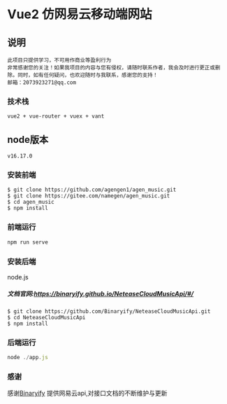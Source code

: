 # Vue2 仿网易云移动端网站
## 说明
```
此项目只提供学习，不可用作商业等盈利行为
非常感谢您的关注！如果我项目的内容与您有侵权，请随时联系作者，我会及时进行更正或删除。同时，如有任何疑问，也欢迎随时与我联系，感谢您的支持！
邮箱：2073923271@qq.com
```
### 技术栈
```
vue2 + vue-router + vuex + vant
```

## node版本
```
v16.17.0
```

### 安装前端
```shell
$ git clone https://github.com/agengen1/agen_music.git
$ git clone https://gitee.com/namegen/agen_music.git
$ cd agen_music
$ npm install
```
### 前端运行
```js
npm run serve
```

### 安装后端
node.js 
##### 文档官网:https://binaryify.github.io/NeteaseCloudMusicApi/#/
```shell
$ git clone https://github.com/Binaryify/NeteaseCloudMusicApi.git
$ cd NeteaseCloudMusicApi
$ npm install
```
### 后端运行
```js
node ./app.js
```

### 感谢
<p>感谢<a href="https://github.com/Binaryify">Binaryify</a> 提供网易云api,对接口文档的不断维护与更新</p>
